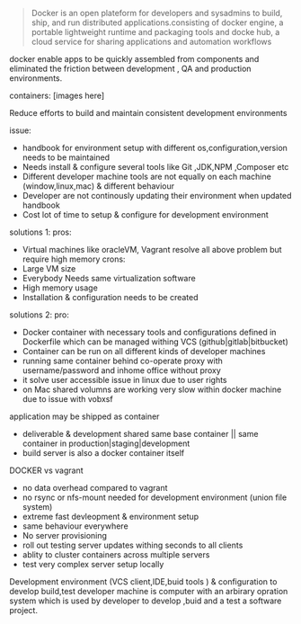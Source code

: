 > Docker is an open plateform for developers and sysadmins to build, ship, and run distributed applications.consisting of docker engine, a portable lightweight runtime and packaging tools and docke hub, a cloud service for sharing applications and automation workflows

docker enable apps to be quickly assembled from components and eliminated the friction between development , QA and production environments.

containers: [images here]

Reduce efforts to build and maintain consistent development environments

issue:
- handbook for environment setup with different os,configuration,version needs to be maintained
- Needs install & configure several tools like Git ,JDK,NPM ,Composer etc
- Different developer machine tools are not equally on each machine (window,linux,mac) & different behaviour
- Developer are not continously updating their environment when updated handbook
- Cost lot of time to setup & configure for development environment

solutions 1:
pros:
- Virtual machines like oracleVM, Vagrant resolve all above problem but require high memory
  crons:
- Large VM size
- Everybody Needs same virtualization software
- High memory usage
- Installation & configuration needs to be created

solutions 2:
pro:
- Docker container with necessary tools and configurations defined in Dockerfile which can be managed withing VCS (github|gitlab|bitbucket)
- Container can be run on all different kinds of developer machines
- running same container behind co-operate proxy with username/password and inhome office without proxy
- it solve user accessible issue in linux due to user rights
- on Mac shared volumns are working very slow within docker machine due to issue with vobxsf


application may be shipped as container
- deliverable & development shared same base container || same container in production|staging|development
- build server is also a docker container itself

DOCKER vs vagrant

- no data overhead compared to vagrant
- no rsync or nfs-mount needed for development environment (union file system)
- extreme fast devleopment & environment setup
- same behaviour everywhere
- No server provisioning
- roll out testing server updates withing seconds to all clients
- ablity to cluster containers across multiple servers
- test very complex server setup locally



Development environment (VCS client,IDE,buid tools ) & configuration to develop build,test
developer machine is computer with an arbirary opration system which is used by developer to develop ,buid and a test a software project.
